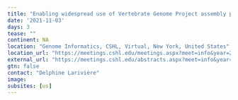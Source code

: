 ```yaml
---
title: "Enabling widespread use of Vertebrate Genome Project assembly pipeline by integration into Galaxy"
date: '2021-11-03'
days: 3
tease: ""
continent: NA
location: "Genome Informatics, CSHL, Virtual, New York, United States"
location_url: "https://meetings.cshl.edu/meetings.aspx?meet=info&year=21"
external_url: "https://meetings.cshl.edu/abstracts.aspx?meet=info&year=21"
gtn: false
contact: "Delphine Larivière"
image: 
subsites: [us]
---
```

